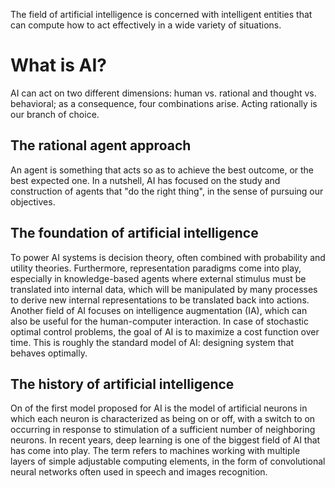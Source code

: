 The field of artificial intelligence is concerned with intelligent entities that can compute how to act effectively in a wide variety of situations.
# What is AI?
AI can act on two different dimensions: human vs. rational and thought vs. behavioral; as a consequence, four combinations arise.
Acting rationally is our branch of choice.
## The rational agent approach
An agent is something that acts so as to achieve the best outcome, or the best expected one. In a nutshell, AI has focused on the study and construction of agents that "do the right thing", in the sense of pursuing our objectives.
## The foundation of artificial intelligence
To power AI systems is decision theory, often combined with probability and utility theories.
Furthermore, representation paradigms come into play, especially in knowledge-based agents where external stimulus must be translated into internal data, which will be manipulated by many processes to derive new internal representations to be translated back into actions.
Another field of AI focuses on intelligence augmentation (IA), which can also be useful for the human-computer interaction.
In case of stochastic optimal control problems, the goal of AI is to maximize a cost function over time. This is roughly the standard model of AI: designing system that behaves optimally.
## The history of artificial intelligence
On of the first model proposed for AI is the model of artificial neurons in which each neuron is characterized as being on or off, with a switch to on occurring in response to stimulation of a sufficient number of neighboring neurons.
In recent years, deep learning is one of the biggest field of AI that has come into play. The term refers to machines working with multiple layers of simple adjustable computing elements, in the form of convolutional neural networks often used in speech and images recognition.
